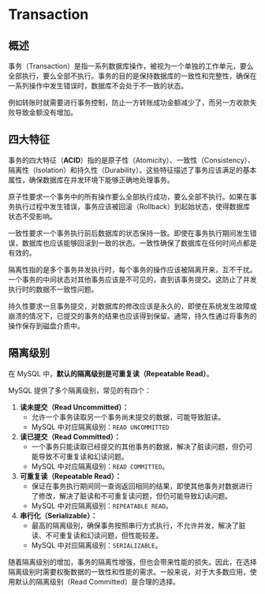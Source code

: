 # Transaction

## 概述

事务（Transaction）是指一系列数据库操作，被视为一个单独的工作单元，要么全部执行，要么全部不执行。事务的目的是保持数据库的一致性和完整性，确保在一系列操作中发生错误时，数据库不会处于不一致的状态。

例如转账时就需要进行事务控制，防止一方转账成功金额减少了，而另一方收款失败导致金额没有增加。

## 四大特征

事务的四大特征（**ACID**）指的是原子性（Atomicity）、一致性（Consistency）、隔离性（Isolation）和持久性（Durability）。这些特征描述了事务应该满足的基本属性，确保数据库在并发环境下能够正确地处理事务。

原子性要求一个事务中的所有操作要么全部执行成功，要么全部不执行。如果在事务执行过程中发生错误，事务应该被回滚（Rollback）到起始状态，使得数据库状态不受影响。

一致性要求一个事务执行前后数据库的状态保持一致。即使在事务执行期间发生错误，数据库也应该能够回滚到一致的状态。一致性确保了数据库在任何时间点都是有效的。

隔离性指的是多个事务并发执行时，每个事务的操作应该被隔离开来，互不干扰。一个事务的中间状态对其他事务应该是不可见的，直到该事务提交。这防止了并发执行时的数据不一致性问题。

持久性要求一旦事务提交，对数据库的修改应该是永久的，即使在系统发生故障或崩溃的情况下，已提交的事务的结果也应该得到保留。通常，持久性通过将事务的操作保存到磁盘介质中。

## 隔离级别

在 MySQL 中，**默认的隔离级别是可重复读（Repeatable Read）**。

MySQL 提供了多个隔离级别，常见的有四个：

1. **读未提交（Read Uncommitted）：**
   - 允许一个事务读取另一个事务尚未提交的数据，可能导致脏读。
   - MySQL 中对应隔离级别：`READ UNCOMMITTED`
2. **读已提交（Read Committed）：**
   - 一个事务只能读取已经提交的其他事务的数据，解决了脏读问题，但仍可能导致不可重复读和幻读问题。
   - MySQL 中对应隔离级别：`READ COMMITTED`。
3. **可重复读（Repeatable Read）：**
   - 保证在事务执行期间同一查询返回相同的结果，即使其他事务对数据进行了修改，解决了脏读和不可重复读问题，但仍可能导致幻读问题。
   - MySQL 中对应隔离级别：`REPEATABLE READ`。
4. **串行化（Serializable）：**
   - 最高的隔离级别，确保事务按照串行方式执行，不允许并发，解决了脏读、不可重复读和幻读问题，但性能较差。
   - MySQL 中对应隔离级别：`SERIALIZABLE`。

随着隔离级别的增加，事务的隔离性增强，但也会带来性能的损失。因此，在选择隔离级别时需要权衡数据的一致性和性能的需求。一般来说，对于大多数应用，使用默认的隔离级别（Read Committed）是合理的选择。
